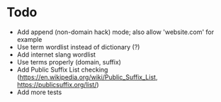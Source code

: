 # Todo
- Add append (non-domain hack) mode; also allow 'website.com' for example
- Use term wordlist instead of dictionary (?)
- Add internet slang wordlist
- Use terms properly (domain, suffix)
- Add Public Suffix List checking (https://en.wikipedia.org/wiki/Public_Suffix_List, https://publicsuffix.org/list/)
- Add more tests
